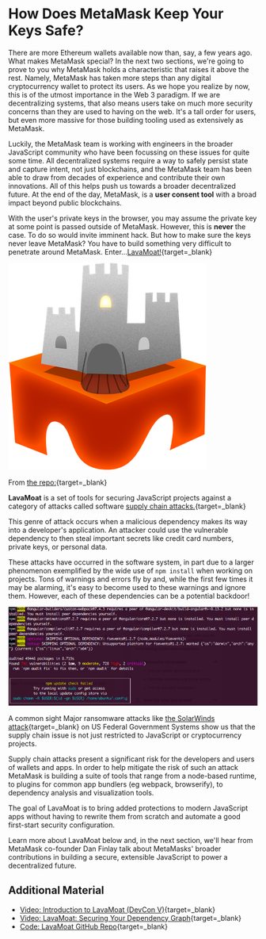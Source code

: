   How Does MetaMask Keep Your Keys Safe?
======================================

  There are more Ethereum wallets available now than, say, a few years ago. What makes MetaMask special? In the next two sections, we're going to prove to you why MetaMask holds a characteristic that raises it above the rest. Namely, MetaMask has taken more steps than any digital cryptocurrency wallet to protect its users. As we hope you realize by now, this is of the utmost importance in the Web 3 paradigm. If we are decentralizing systems, that also means users take on much more security concerns than they are used to having on the web. It's a tall order for users, but even more massive for those building tooling used as extensively as MetaMask.

 Luckily, the MetaMask team is working with engineers in the broader JavaScript community who have been focussing on these issues for quite some time. All decentralized systems require a way to safely persist state and capture intent, not just blockchains, and the MetaMask team has been able to draw from decades of experience and contribute their own innovations. All of this helps push us towards a broader decentralized future. At the end of the day, MetaMask, is a **user consent tool** with a broad impact beyond public blockchains.

 With the user's private keys in the browser, you may assume the private key at some point is passed outside of MetaMask. However, this is **never** the case. To do so would invite imminent hack. But how to make sure the keys never leave MetaMask? You have to build something very difficult to penetrate around MetaMask. Enter...[LavaMoat!](https://github.com/LavaMoat/LavaMoat){target=_blank}

 ![logo for lavamoat](../../../img/S01/lavamoat-logo.png)

 From [the repo:](https://github.com/LavaMoat/LavaMoat){target=_blank}

 **LavaMoat** is a set of tools for securing JavaScript projects against a category of attacks called software [supply chain attacks.](https://en.wikipedia.org/wiki/Supply_chain_attack){target=_blank}

 This genre of attack occurs when a malicious dependency makes its way into a developer's application. An attacker could use the vulnerable dependency to then steal important secrets like credit card numbers, private keys, or personal data.

 These attacks have occurred in the software system, in part due to a larger phenomenon exemplified by the wide use of `npm install` when working on projects. Tons of warnings and errors fly by and, while the first few times it may be alarming, it's easy to become used to these warnings and ignore them. However, each of these dependencies can be a potential backdoor!

  ![screencap of npm install screen](../../../img/S01/npm-install.png)

 A common sight  Major ransomware attacks like [the SolarWinds attack](https://en.wikipedia.org/wiki/2020_United_States_federal_government_data_breach){target=_blank} on US Federal Government Systems show us that the supply chain issue is not just restricted to JavaScript or cryptocurrency projects.

 Supply chain attacks present a significant risk for the developers and users of wallets and apps. In order to help mitigate the risk of such an attack MetaMask is building a suite of tools that range from a node-based runtime, to plugins for common app bundlers (eg webpack, browserify), to dependency analysis and visualization tools.

 The goal of LavaMoat is to bring added protections to modern JavaScript apps without having to rewrite them from scratch and automate a good first-start security configuration.

 Learn more about LavaMoat below and, in the next section, we'll hear from MetaMask co-founder Dan Finlay talk about MetaMasks' broader contributions in building a secure, extensible JavaScript to power a decentralized future.

 Additional Material
-------------------

 - [Video: Introduction to LavaMoat (DevCon V)](https://www.youtube.com/watch?v=c-UUfrZTmio){target=_blank}
 - [Video: LavaMoat: Securing Your Dependency Graph](https://www.youtube.com/watch?v=iaqe6F4S2tA){target=_blank}
 - [Code: LavaMoat GitHub Repo](https://github.com/LavaMoat/LavaMoat){target=_blank}
 